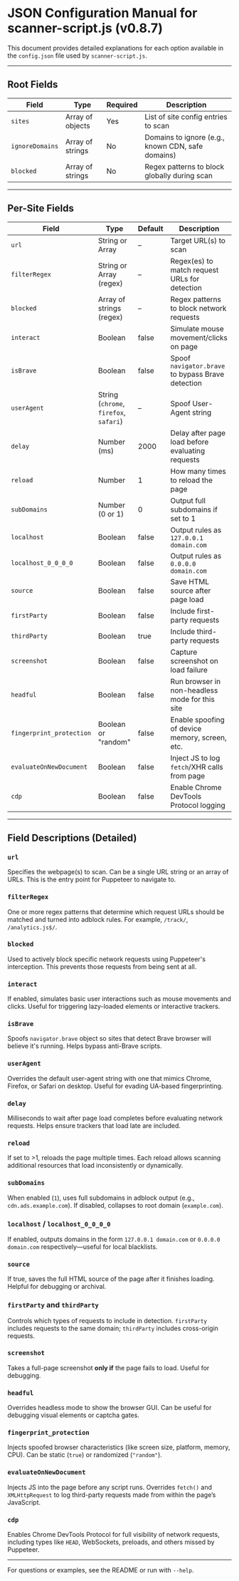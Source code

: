 # JSON Configuration Manual for scanner-script.js (v0.8.7)

This document provides detailed explanations for each option available in the `config.json` file used by `scanner-script.js`.

---

## Root Fields

| Field           | Type             | Required | Description                                       |
| --------------- | ---------------- | -------- | ------------------------------------------------- |
| `sites`         | Array of objects | Yes      | List of site config entries to scan               |
| `ignoreDomains` | Array of strings | No       | Domains to ignore (e.g., known CDN, safe domains) |
| `blocked`       | Array of strings | No       | Regex patterns to block globally during scan      |

---

## Per-Site Fields

| Field                    | Type                                   | Default | Description                                       |
| ------------------------ | -------------------------------------- | ------- | ------------------------------------------------- |
| `url`                    | String or Array                        | –       | Target URL(s) to scan                             |
| `filterRegex`            | String or Array (regex)                | –       | Regex(es) to match request URLs for detection     |
| `blocked`                | Array of strings (regex)               | –       | Regex patterns to block network requests          |
| `interact`               | Boolean                                | false   | Simulate mouse movement/clicks on page            |
| `isBrave`                | Boolean                                | false   | Spoof `navigator.brave` to bypass Brave detection |
| `userAgent`              | String (`chrome`, `firefox`, `safari`) | –       | Spoof User-Agent string                           |
| `delay`                  | Number (ms)                            | 2000    | Delay after page load before evaluating requests  |
| `reload`                 | Number                                 | 1       | How many times to reload the page                 |
| `subDomains`             | Number (0 or 1)                        | 0       | Output full subdomains if set to 1                |
| `localhost`              | Boolean                                | false   | Output rules as `127.0.0.1 domain.com`            |
| `localhost_0_0_0_0`      | Boolean                                | false   | Output rules as `0.0.0.0 domain.com`              |
| `source`                 | Boolean                                | false   | Save HTML source after page load                  |
| `firstParty`             | Boolean                                | false   | Include first-party requests                      |
| `thirdParty`             | Boolean                                | true    | Include third-party requests                      |
| `screenshot`             | Boolean                                | false   | Capture screenshot on load failure                |
| `headful`                | Boolean                                | false   | Run browser in non-headless mode for this site    |
| `fingerprint_protection` | Boolean or "random"                    | false   | Enable spoofing of device memory, screen, etc.    |
| `evaluateOnNewDocument`  | Boolean                                | false   | Inject JS to log `fetch`/XHR calls from page      |
| `cdp`                    | Boolean                                | false   | Enable Chrome DevTools Protocol logging           |

---

## Field Descriptions (Detailed)

### `url`

Specifies the webpage(s) to scan. Can be a single URL string or an array of URLs. This is the entry point for Puppeteer to navigate to.

### `filterRegex`

One or more regex patterns that determine which request URLs should be matched and turned into adblock rules. For example, `/track/`, `/analytics.js$/`.

### `blocked`

Used to actively block specific network requests using Puppeteer's interception. This prevents those requests from being sent at all.

### `interact`

If enabled, simulates basic user interactions such as mouse movements and clicks. Useful for triggering lazy-loaded elements or interactive trackers.

### `isBrave`

Spoofs `navigator.brave` object so sites that detect Brave browser will believe it's running. Helps bypass anti-Brave scripts.

### `userAgent`

Overrides the default user-agent string with one that mimics Chrome, Firefox, or Safari on desktop. Useful for evading UA-based fingerprinting.

### `delay`

Milliseconds to wait after page load completes before evaluating network requests. Helps ensure trackers that load late are included.

### `reload`

If set to >1, reloads the page multiple times. Each reload allows scanning additional resources that load inconsistently or dynamically.

### `subDomains`

When enabled (`1`), uses full subdomains in adblock output (e.g., `cdn.ads.example.com`). If disabled, collapses to root domain (`example.com`).

### `localhost` / `localhost_0_0_0_0`

If enabled, outputs domains in the form `127.0.0.1 domain.com` or `0.0.0.0 domain.com` respectively—useful for local blacklists.

### `source`

If true, saves the full HTML source of the page after it finishes loading. Helpful for debugging or archival.

### `firstParty` and `thirdParty`

Controls which types of requests to include in detection. `firstParty` includes requests to the same domain; `thirdParty` includes cross-origin requests.

### `screenshot`

Takes a full-page screenshot **only if** the page fails to load. Useful for debugging.

### `headful`

Overrides headless mode to show the browser GUI. Can be useful for debugging visual elements or captcha gates.

### `fingerprint_protection`

Injects spoofed browser characteristics (like screen size, platform, memory, CPU). Can be static (`true`) or randomized (`"random"`).

### `evaluateOnNewDocument`

Injects JS into the page before any script runs. Overrides `fetch()` and `XMLHttpRequest` to log third-party requests made from within the page’s JavaScript.

### `cdp`

Enables Chrome DevTools Protocol for full visibility of network requests, including types like `HEAD`, WebSockets, preloads, and others missed by Puppeteer.

---

For questions or examples, see the README or run with `--help`.


